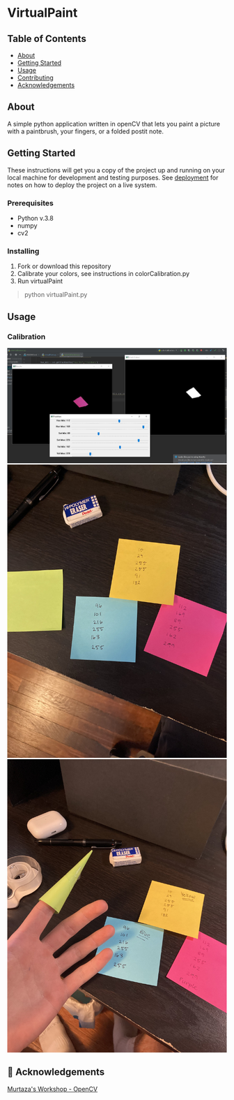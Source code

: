 # VirtualPaint

## Table of Contents
+ [About](#about)
+ [Getting Started](#getting_started)
+ [Usage](#usage)
+ [Contributing](../CONTRIBUTING.md)
+ [Acknowledgements](#acknowledgements)

## About <a name = "about"></a>
A simple python application written in openCV that lets you paint a picture with a paintbrush, your fingers, or a folded postit note.

## Getting Started <a name = "getting_started"></a>
These instructions will get you a copy of the project up and running on your local machine for development and testing purposes. See [deployment](#deployment) for notes on how to deploy the project on a live system.

### Prerequisites

* Python v.3.8
* numpy
* cv2

### Installing

1. Fork or download this repository
2. Calibrate your colors, see instructions in colorCalibration.py
3. Run virtualPaint
> python virtualPaint.py

## Usage <a name = "usage"></a>

### Calibration
![Calibration 1](./bRoll/colorCalibration.JPG)
![Calibration 2](./bRoll/colorCalibration2.JPG)
![Calibration 3](./bRoll/colorCalibration3.JPG)


## 🎉 Acknowledgements <a name = "acknowledgement"></a>
[Murtaza's Workshop - OpenCV](https://www.youtube.com/watch?v=WQeoO7MI0Bs&list=WL&index=28)

